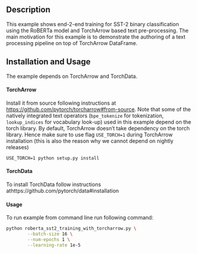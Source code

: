 ## Description

This example shows end-2-end training for SST-2 binary classification using the RoBERTa model and TorchArrow based text
pre-processing. The main motivation for this example is to demonstrate the authoring of a text processing pipeline on
top of TorchArrow DataFrame.

## Installation and Usage

The example depends on TorchArrow and TorchData.

#### TorchArrow

Install it from source following instructions at https://github.com/pytorch/torcharrow#from-source. Note that some of
the natively integrated text operators (`bpe_tokenize` for tokenization, `lookup_indices` for vocabulary look-up) used
in this example depend on the torch library. By default, TorchArrow doesn’t take dependency on the torch library. Hence
make sure to use flag `USE_TORCH=1` during TorchArrow installation (this is also the reason why we cannot depend on
nightly releases)

```
USE_TORCH=1 python setup.py install
```

#### TorchData

To install TorchData follow instructions athttps://github.com/pytorch/data#installation

#### Usage

To run example from command line run following command:

```bash
python roberta_sst2_training_with_torcharrow.py \
        --batch-size 16 \
        --num-epochs 1 \
        --learning-rate 1e-5
```
